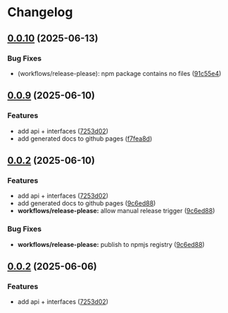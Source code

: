 # Changelog

## [0.0.10](https://github.com/OMICRONEnergyOSS/oscd-api/compare/oscd-api-v0.0.9...oscd-api-v0.0.10) (2025-06-13)


### Bug Fixes

* (workflows/release-please): npm package contains no files ([91c55e4](https://github.com/OMICRONEnergyOSS/oscd-api/commit/91c55e47192fc8a65c85508492fba0e1c9a6c8b5))

## [0.0.9](https://github.com/OMICRONEnergyOSS/oscd-api/compare/oscd-api-v0.0.8...oscd-api-v0.0.9) (2025-06-10)


### Features

* add api + interfaces ([7253d02](https://github.com/OMICRONEnergyOSS/oscd-api/commit/7253d02905ad011cdb736520036be3c9d415f32e))
* add generated docs to github pages ([f7fea8d](https://github.com/OMICRONEnergyOSS/oscd-api/commit/f7fea8d559f59b538270d10892495579a3de5729))

## [0.0.2](https://github.com/OMICRONEnergyOSS/oscd-api/compare/oscd-api-v0.0.1...oscd-api-v0.0.2) (2025-06-10)


### Features

* add api + interfaces ([7253d02](https://github.com/OMICRONEnergyOSS/oscd-api/commit/7253d02905ad011cdb736520036be3c9d415f32e))
* add generated docs to github pages ([9c6ed88](https://github.com/OMICRONEnergyOSS/oscd-api/commit/9c6ed882e56ddf358b23a73049a043bd80bb8e78))
* **workflows/release-please:** allow manual release trigger ([9c6ed88](https://github.com/OMICRONEnergyOSS/oscd-api/commit/9c6ed882e56ddf358b23a73049a043bd80bb8e78))


### Bug Fixes

* **workflows/release-please:** publish to npmjs registry ([9c6ed88](https://github.com/OMICRONEnergyOSS/oscd-api/commit/9c6ed882e56ddf358b23a73049a043bd80bb8e78))

## [0.0.2](https://github.com/OMICRONEnergyOSS/oscd-api/compare/oscd-api-v0.0.1...oscd-api-v0.0.2) (2025-06-06)


### Features

* add api + interfaces ([7253d02](https://github.com/OMICRONEnergyOSS/oscd-api/commit/7253d02905ad011cdb736520036be3c9d415f32e))
